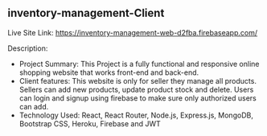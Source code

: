 ## inventory-management-Client ##

Live Site Link: https://inventory-management-web-d2fba.firebaseapp.com/

Description:

- Project Summary: This Project is a fully functional and responsive online shopping website that 
works front-end and back-end.
- Client features: This website is only for seller they manage all products. Sellers can add new 
products, update product stock and delete. Users can login and signup using firebase to make sure only 
authorized users can add.
- Technology Used: React, React Router, Node.js, Express.js, MongoDB, Bootstrap CSS, Heroku,
Firebase and JWT
